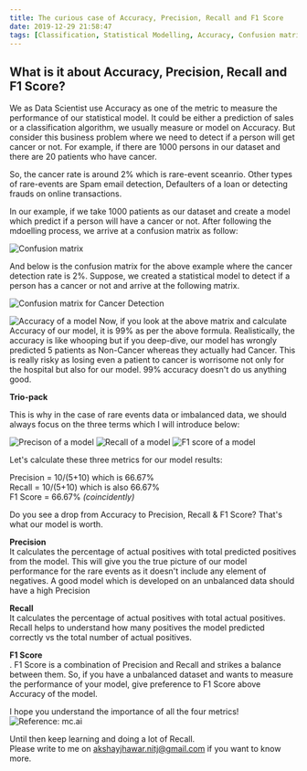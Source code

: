 ```yaml
---
title: The curious case of Accuracy, Precision, Recall and F1 Score
date: 2019-12-29 21:58:47
tags: [Classification, Statistical Modelling, Accuracy, Confusion matrix]
---
```



## What is it about Accuracy, Precision, Recall and F1 Score?

We as Data Scientist use Accuracy as one of the metric to measure the performance of our statistical model. It could be either a prediction of sales or a classification algorithm, we usually measure or model on Accuracy. But consider this business problem where we need to detect if a person will get cancer or not. For example, if there are 1000 persons in our dataset and there are 20 patients who have cancer. 

So, the cancer rate is around 2% which is rare-event sceanrio. Other types of rare-events are Spam email detection, Defaulters of a loan or detecting frauds on online transactions.

In our example, if we take 1000 patients as our dataset and create a model which predict if a person will have a cancer or not. After following the mdoelling process, we arrive at a confusion matrix as follow:

![Confusion matrix](/images/confusion_1.PNG)

And below is the confusion matrix for the above example where the cancer detection rate is 2%. Suppose, we created a statistical model to detect if a person has a cancer or not and arrive at the following matrix.

![Confusion matrix for Cancer Detection](/images/confusion_2.PNG)

![Accuracy of a model](/images/accuracy.PNG)
Now, if you look at the above matrix and calculate Accuracy of our model, it is 99% as per the above formula. Realistically, the accuracy is like whooping but if you deep-dive, our model has wrongly predicted 5 patients as Non-Cancer whereas they actually had Cancer. This is really risky as losing even a patient to cancer is worrisome not only for the hospital but also for our model.
99% accuracy doesn't do us anything good.

**Trio-pack**

This is why in the case of rare events data or imbalanced data, we should always focus on the three terms which I will introduce below:

![Precison of a model](/images/Precision.PNG)
![Recall of a model](/images/recall.PNG)
![F1 score of a model](/images/F1.PNG)

Let's calculate these three metrics for our model results:

Precision = 10/(5+10) which is 66.67% </br>
Recall    = 10/(5+10) which is also 66.67% </br>
F1 Score  = 66.67% _(coincidently)_

Do you see a drop from Accuracy to Precision, Recall & F1 Score? That's what our model is worth.

**Precision**</br>
It calculates the percentage of actual positives with total predicted positives from the model. This will give you the true picture of our model performance for the rare events as it doesn't include any element of negatives. A good model which is developed on an unbalanced data should have a high Precision

**Recall**</br>
It calculates the percentage of actual positives with total actual positives. Recall helps to understand how many positives the model predicted correctly vs the total number of actual positives.

**F1 Score**</br>.
F1 Score is a combination of Precision and Recall and strikes a balance between them. So, if you have a unbalanced dataset and wants to measure the performance of your model, give preference to F1 Score above Accuracy of the model.

I hope you understand the importance of all the four metrics!
![Reference: mc.ai](/images/Meme.jpeg)

Until then keep learning and doing a lot of Recall.</br>
Please write to me on akshayjhawar.nitj@gmail.com if you want to know more.






